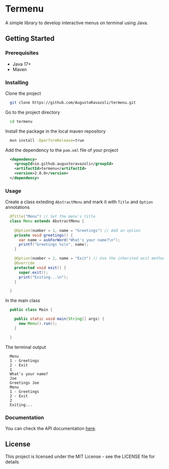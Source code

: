 # Termenu

A simple library to develop interactive menus on terminal using Java.

## Getting Started

### Prerequisites

* Java 17+
* Maven

### Installing

Clone the project

```bash
  git clone https://github.com/AugustoRavazoli/termenu.git
```

Go to the project directory

```bash
  cd termenu
```

Install the package in the local maven repository
```bash
  mvn install -DperformRelease=true
```

Add the dependency to the `pom.xml` file of your project
```xml
  <dependency>
    <groupId>io.github.augustoravazoli</groupId>
    <artifactId>termenu</artifactId>
    <version>2.0.0</version>
  </dependency>
```

### Usage

Create a class exteding `AbstractMenu` and mark it with `Title` and `Option` annotations
```java
  @Title("Menu") // Set the menu's title
  class Menu extends AbstractMenu {
 
    @Option(number = 1, name = "Greetings") // Add an option
    private void greetings() {
      var name = askForWord("What's your name?\n");
      printf("Greetings %s\n", name);
    }

    @Option(number = 2, name = "Exit") // Use the inherited exit method to exit this menu
    @Override
    protected void exit() {
      super.exit();
      print("Exiting...\n");
    }

  }
```

In the main class
```java
  public class Main {

    public static void main(String[] args) {
      new Menu().run();
    }

  }
```

The terminal output
```console
  Menu
  1 - Greetings
  2 - Exit
  1
  What's your name?
  Joe
  Greetings Joe
  Menu
  1 - Greetings
  2 - Exit
  2
  Exiting...
```

### Documentation

You can check the API documentation [here](https://augustoravazoli.github.io/termenu/apidocs).

## License

This project is licensed under the MIT License - see the LICENSE file for details
